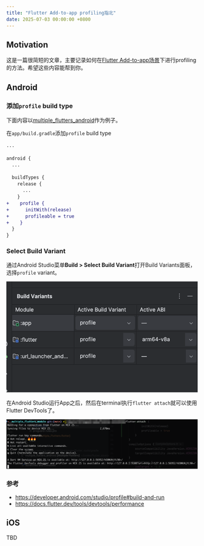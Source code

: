 ```yaml
---
title: "Flutter Add-to-app profiling指北"
date: 2025-07-03 00:00:00 +0800
---
```


## Motivation

这是一篇很简短的文章，主要记录如何在[Flutter Add-to-app场景](https://docs.flutter.dev/add-to-app)下进行profiling的方法。希望这些内容能帮到你。

## Android

### 添加`profile` build type

下面内容以[multiple_flutters_android](https://github.com/flutter/samples/tree/main/add_to_app/multiple_flutters/multiple_flutters_android)作为例子。

在`app/build.gradle`添加`profile` build type
```diff
...

android {
  ...

  buildTypes {
    release {
      ...
    }
+    profile {
+      initWith(release)
+      profileable = true
+    }
  }
}

```

### Select Build Variant

通过Android Studio菜单**Build > Select Build Variant**打开Build Variants面板，选择`profile` variant。

![](../assets/images/2025-07-03-flutter_add-to-app-profiling-guide/select-variants.png)

在Android Studio运行App之后，然后在terminal执行`flutter attach`就可以使用Flutter DevTools了。

![](../assets/images/2025-07-03-flutter_add-to-app-profiling-guide/show-attach-log.png)

### 参考
- https://developer.android.com/studio/profile#build-and-run
- https://docs.flutter.dev/tools/devtools/performance

## iOS
TBD
